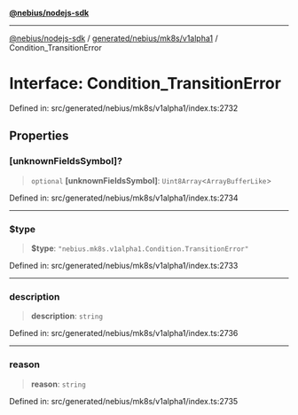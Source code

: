 [**@nebius/nodejs-sdk**](../../../../../README.md)

---

[@nebius/nodejs-sdk](../../../../../README.md) / [generated/nebius/mk8s/v1alpha1](../README.md) / Condition_TransitionError

# Interface: Condition_TransitionError

Defined in: src/generated/nebius/mk8s/v1alpha1/index.ts:2732

## Properties

### \[unknownFieldsSymbol\]?

> `optional` **\[unknownFieldsSymbol\]**: `Uint8Array`\<`ArrayBufferLike`\>

Defined in: src/generated/nebius/mk8s/v1alpha1/index.ts:2734

---

### $type

> **$type**: `"nebius.mk8s.v1alpha1.Condition.TransitionError"`

Defined in: src/generated/nebius/mk8s/v1alpha1/index.ts:2733

---

### description

> **description**: `string`

Defined in: src/generated/nebius/mk8s/v1alpha1/index.ts:2736

---

### reason

> **reason**: `string`

Defined in: src/generated/nebius/mk8s/v1alpha1/index.ts:2735

